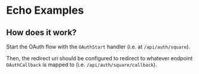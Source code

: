 # Echo Examples

## How does it work?

Start the OAuth flow with the `OAuthStart` handler (i.e. at `/api/auth/square`).

Then, the redirect uri should be configured to redirect to whatever endpoint `OAuthCallback` is mapped to (i.e. `/api/auth/square/callback`).
